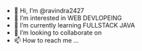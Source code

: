 - 👋 Hi, I’m @ravindra2427
- 👀 I’m interested in WEB DEVLOPEING
- 🌱 I’m currently learning FULLSTACK JAVA
- 💞️ I’m looking to collaborate on 
- 📫 How to reach me ...

<!---
ravindra2427/ravindra2427 is a ✨ special ✨ repository because its `README.md` (this file) appears on your GitHub profile.
You can click the Preview link to take a look at your changes.
--->
